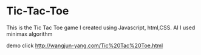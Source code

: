 # Tic-Tac-Toe
This is the Tic Tac Toe game I created using Javascript, html,CSS. 
AI I used minimax algorithm

demo  click http://wangjun-yang.com/Tic%20Tac%20Toe.html
